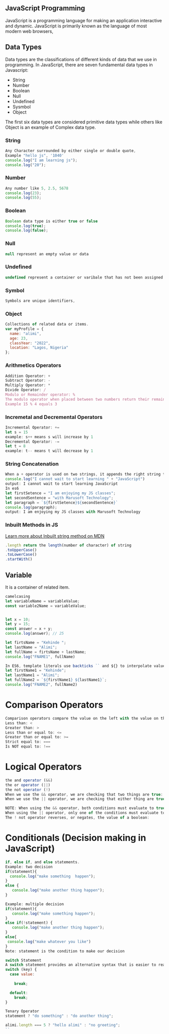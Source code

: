 ## JavaScript Programming
JavaScript is a programming language for making an application interactive and dynamic.
JavaScript is primarily known as the language of most modern web browsers,
## Data Types
Data types are the classifications of different kinds of data that we use in programming. In JavaScript, there are seven fundamental data types in Javascript: 

* String
* Number
* Boolean 
* Null 
* Undefined 
* Sysmbol 
* Object 
   
The first six data types are considered primitive data types while others like Object is an example of Complex data type.

### String
```javascript
Any Character surrounded by either single or double quote, 
Example "hello js", '1040'
console.log("I am learning js");
console.log("20");
```

### Number
```javascript
Any number like 5, 2.5, 5678
console.log(23);
console.log(55);
```
### Boolean
```javascript
Boolean data type is either true or false
console.log(true);
console.log(false);
```
### Null
```javascript
null represent an empty value or data
```
### Undefined
```javascript
undefined represent a container or varibale that has not been assigned a value
```
### Symbol
```javascript
Symbols are unique identifiers, 
```
### Object
```javascript
Collections of related data or items.
var myProfile = {
  name: "alimi",
  age: 23,
  classYear: "2022",
  location: "Lagos, Nigeria"
};
```
### Arithmetics Operators
```javascript
Addition Operator: +
Subtract Operator: -
Multiply Operator: *
Divide Operator: / 
Modulo or Remainder operator: %
The modulo operator when placed between two numbers return their remainder.
Example 15 % 4 equals 3
```
### Incremetal and Decremental Operators
```javascript
Incremental Operator: +=
let s = 15
example: s++ means s will increase by 1
Decremental Operator: -=
let t = 8
example: t-- means t will decrease by 1
```
### String Concatenation
```javascript
When a + operator is used on two strings, it appends the right string to the left string:
console.log("I cannot wait to start learning " + "JavaScript")
output: I cannot wait to start learning JavaScript
In es6
let firstSetence = "I am enjoying my JS classes";
let secondSentence = "with Marusoft Technology";
let paragraph = `${firstSetence}${secondSentence}`
console.log(paragraph);
output: I am enjoying my JS classes with Marusoft Technology
```

### Inbuilt Methods in JS
[Learn more about Inbuilt string method on MDN](https://developer.mozilla.org/en-US/docs/Web/JavaScript/Reference/Global_Objects/String/prototype)
```javascript
.length return the length(number of character) of string 
.toUpperCase()
.toLowerCase()
.startWith()
```

## Variable
It is a container of related item.

```javascript
camelcasing
let variableName = variableValue;
const variable2Name = variableValue;


let x = 10;
let y = 15;
const answer = x + y;
console.log(answer); // 25

let firtsName = "Kehinde ";
let lastName = "Alimi";
let fullName = firtsName + lastName;
console.log("FNAME1", fullName)

In ES6, template literals use backticks `` and ${} to interpolate values into a string.
let firstName1 = "Kehinde";
let lastName1 = "Alimi";
let fullName2 = `${firstName1} ${lastName1}`;
console.log("FNAME2", fullName2)
```
# Comparison Operators
```javascript
Comparison operators compare the value on the left with the value on the right.
Less than: <
Greater than: >
Less than or equal to: <=
Greater than or equal to: >=
Strict equal to: ===
Is NOT equal to: !==
```
# Logical Operators
```javascript
the and operator (&&)
the or operator (||)
the not operator (!)
When we use the && operator, we are checking that two things are true:
When we use the || operator, we are checking that either thing are true:

NOTE: When using the && operator, both conditions must evaluate to true for the entire condition to evaluate to true and execute. Otherwise, if either condition is false, the && condition will evaluate to false and the else block will execute.
When using the || operator, only one of the conditions must evaluate to true for the overall statement to evaluate to true.
The ! not operator reverses, or negates, the value of a boolean:
```

# Conditionals (Decision making in JavaScript)
```javascript
if, else if, and else statements.
Example: two decision
if(statement){
  console.log("make something  happen");
} 
else {
   console.log("make another thing happen");
}

Example: multiple decision
if(statement){
   console.log("make something happen");
} 
else if(!statement) {
   console.log("make another thing happen");
}
else{
 console.log("make whatever you like")
}
Note: statement is the condition to make our decision

switch Statement
A switch statement provides an alternative syntax that is easier to read and write. A switch statement looks like this:
switch (key) {
  case value:
    
    break;

  default:
    break;
}

Tenary Operator
statement ? "do something" : "do another thing";

alimi.length === 5 ? "hello alimi" : "no greeting";
``